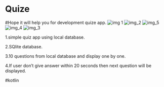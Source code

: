 # Quize
#Hope it will help you for development quize app.
![img 1](https://user-images.githubusercontent.com/105451245/182434797-6b73a22a-5003-47ca-ad5f-8ffdb2b95240.jpeg)
![img_2](https://user-images.githubusercontent.com/105451245/182435204-72e68da8-ec2b-453f-aa35-4802f2ca8460.jpeg)
![img_5](https://user-images.githubusercontent.com/105451245/182437969-94113e51-6c37-4813-ada6-bb9147bc0a50.jpeg)
![img_4](https://user-images.githubusercontent.com/105451245/182437991-902c541e-0d77-4a32-9b68-e77641bad344.jpeg)
![img_3](https://user-images.githubusercontent.com/105451245/182438030-f782a28f-d63a-4939-b653-a968daec9fc5.jpeg)

1.simple quiz app using local database.

2.SQlite database.



3.10 questions from local database and display one by one.

4.If user don’t give answer within 20 seconds then next question will be displayed.

#kotlin
